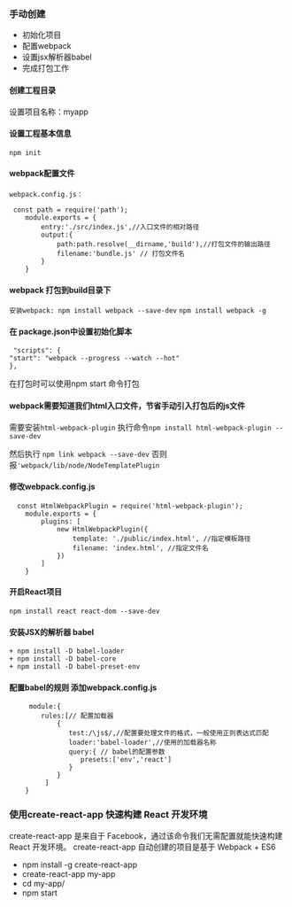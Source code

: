 ### 手动创建 

 + 初始化项目
 + 配置webpack
 + 设置jsx解析器babel
 + 完成打包工作 
 
#### 创建工程目录 

  设置项目名称：myapp 
  
#### 设置工程基本信息
    npm init 
    
####  webpack配置文件 

    webpack.config.js：
  
     const path = require('path');
		module.exports = {
		    entry:'./src/index.js',//入口文件的相对路径
		    output:{
		        path:path.resolve(__dirname,'build'),//打包文件的输出路径
		        filename:'bundle.js' // 打包文件名
		    }
		}
		
#### webpack 打包到build目录下 

   `安装webpack: npm install webpack --save-dev`
   `npm install webpack -g`
   
####  在 package.json中设置初始化脚本

     "scripts": {
    "start": "webpack --progress --watch --hot"
    },
   
   在打包时可以使用npm start 命令打包
   
#### webpack需要知道我们html入口文件，节省手动引入打包后的js文件
   
   需要安装`html-webpack-plugin`
   执行命令`npm install html-webpack-plugin --save-dev`
   
   然后执行 `npm link webpack --save-dev` 否则报`'webpack/lib/node/NodeTemplatePlugin`
   
####  修改webpack.config.js
  
  
      const HtmlWebpackPlugin = require('html-webpack-plugin');
		module.exports = {
		    plugins: [
		        new HtmlWebpackPlugin({
		            template: './public/index.html', //指定模板路径
		            filename: 'index.html', //指定文件名
		        })
		    ]
		}
		
#### 开启React项目 
  
   `npm install react react-dom --save-dev`
  
#### 安装JSX的解析器 babel
 
    + npm install -D babel-loader
    + npm install -D babel-core
    + npm install -D babel-preset-env
   
#### 配置babel的规则 添加webpack.config.js
  
	     module:{
	        rules:[// 配置加载器
	            {
	               test:/\js$/,//配置要处理文件的格式，一般使用正则表达式匹配
	               loader:'babel-loader',//使用的加载器名称
	               query:{ // babel的配置参数
	                  presets:['env','react']
	               }
	            }
	         ]
	    }

### 使用create-react-app 快速构建 React 开发环境  

create-react-app 是来自于 Facebook，通过该命令我们无需配置就能快速构建 React 开发环境。
create-react-app 自动创建的项目是基于 Webpack + ES6 

+ npm install -g create-react-app
+ create-react-app my-app
+ cd my-app/
+ npm start   






